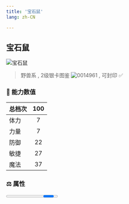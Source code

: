```yaml
---
title: '宝石鼠'
lang: zh-CN

---
```


<RouterBack />

## 宝石鼠

![宝石鼠](https://user-images.githubusercontent.com/78347270/115937653-671de800-a4d3-11eb-95d1-07f4fea2f8f8.gif) 

> 野兽系 , 2级银卡图鉴 ![0014961](https://user-images.githubusercontent.com/78347270/115963858-4e0d4980-a55c-11eb-87f1-acea62ff25da.gif) , 可封印 ✅ 


### 💪 能力数值

| 总档次       | 100            |
| :----------- |:-------------:|
| 体力      | 7   <Stars :number="0.5" />  |
| 力量      | 7   <Stars :number="0.5" />  |
| 防御      | 22  <Stars :number="2" />  | 
| 敏捷      | 27  <Stars :number="2.5" />  | 
| 魔法      | 37  <Stars :number="3.5" />   | 


### ⚖️ 属性


<Progress earth :number="0" />

<Progress water :number="0" />

<Progress fire :number="0" />

<Progress wind :number="10" />

### ✨ 技能栏 <Strong>10个</Strong>

- 攻击
- 防御
- 强力风刃魔法 Lv1

### 👶 1级出现点

- 法兰城城内 镜中的豪宅一楼(24,6) 参考任务 :scroll: 镜中的豪宅


